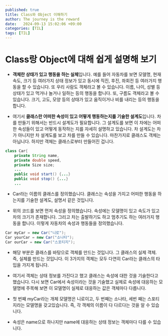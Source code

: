 ```yaml
---
published: true
title: Class와 Object 이해하기
author: The journey is the reward
date:   2024-09-13 15:02:06 +09:00
categories: [TIL]
tags: [TIL]
---
```



# Class랑 Object에 대해 쉽게 설명해 보기

-   **객체란 상태가 있고 행동을 하는 실체**입니다. 예를 들어 자동차를 보면 모델명, 현재 속도, 크기 등 여러가지 상태 정보가 있고 동시에 직진, 후진, 좌회전 등 여러가지 행동을 할 수 있습니다. 또 우리 사람도 객체라고 볼 수 있습니다. 이름, 나이, 성별 등 상태가 있고 먹거나 놀거나 일하는 등의 행동을 합니다. 또, 구름도 객체라고 볼 수 있습니다. 크기, 고도, 모양 등의 상태가 있고 움직이거나 비를 내리는 등의 행동을 합니다.

-  여기서 **클래스란 어떠한 속성이 있고 어떻게 행동하는지를 기술한 설계도**입니다. 차를 만들기 위해서는 반드시 설계도가 필요합니다. 그 설계도를 보면 이 차에는 어떠한 속성들이 있고 어떻게 동작하는 지를 자세히 설명하고 있습니다. 차 설계도는 차가 아니지만 차 설계도를 보고 차를 만들 수 있습니다. 마찬가지로 클래스도 객체는 아닙니다. 하지만 객체는 클래스로부터 만들어진 겁니다.

```java
class Car{
	private String name,
	private double speed,
	private Size size;
	...
	public void start() {...}
	public void stop() {...}
	... 
```

- Car라는 이름의 클래스를 정의했습니다. 클래스는 속성을 가지고 어떠한 행동을 하는지를 기술한 설계도, 설명서 같은 것입니다.

- 위의 코드를 보면 먼저 속성을 정의했습니다. 속성에는 모델명이 있고 속도가 있고 차의 크기가 존재합니다. 그리고 차는 출발하기도 하고 멈추기도 하는 여러가지 행동을 합니다. 이렇게 자동차의 속성과 행동들을 정의했습니다.

```java
Car myCar = new Car("니로");
Car yourCar = new Car("소나타");
Car ourCar = new Car("스포티지");
```

- 해당 부분은 클래스를 바탕으로 객체를 만드는 것입니다. 그 클래스의 실제 객체. 즉, 실체를 만드는 것입니다. 이 3가지의 객체는 모두 다연히 Car라는 클래스의 타입을 가지게 됩니다.

- 여기서 객체는 상태 정보를 가진다고 했고 클래스는 속성에 대한 것을 기술한다고 했습니다. 다시 보면 Car에서 속성이라는 것을 기술했고 실제로 속성에 대응하는 모델명에 주목해 보면 이 모델명이 실제로 대응하는 값은 객체마다 다릅니다.

- 첫 번째 myCar라는 개체 모델명은 니로이고, 두 번째는 소나타, 세번 째는 스포티지라는 모델명을 갖고있습니다. 즉, 각 객체의 이름이 다 다르다는 것을 알 수 있습니다.
- 속성은 name으로 하나지만 name에 대응하는 상태 정보는 객체마다 다를 수 있습니다.